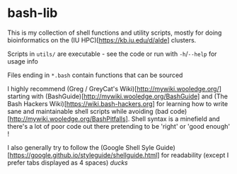 # bash-lib

This is my collection of shell functions and utility scripts, mostly for doing bioinformatics on the (IU HPC)[https://kb.iu.edu/d/alde] clusters.

Scripts in `utils/` are executable - see the code or run with `-h`/`--help` for usage info

Files ending in `*.bash` contain functions that can be sourced

I highly recommend (Greg / GreyCat's Wiki)[http://mywiki.wooledge.org/] starting with (BashGuide)[http://mywiki.wooledge.org/BashGuide] and (The Bash Hackers Wiki)[https://wiki.bash-hackers.org] for learning how to write sane and maintainable shell scripts while avoiding (bad code)[http://mywiki.wooledge.org/BashPitfalls].  Shell syntax is a minefield and there's a lot of poor code out there pretending to be 'right' or 'good enough' !

I also generally try to follow the (Google Shell Syle Guide)[https://google.github.io/styleguide/shellguide.html] for readability \(except I prefer tabs displayed as 4 spaces\) *ducks*
